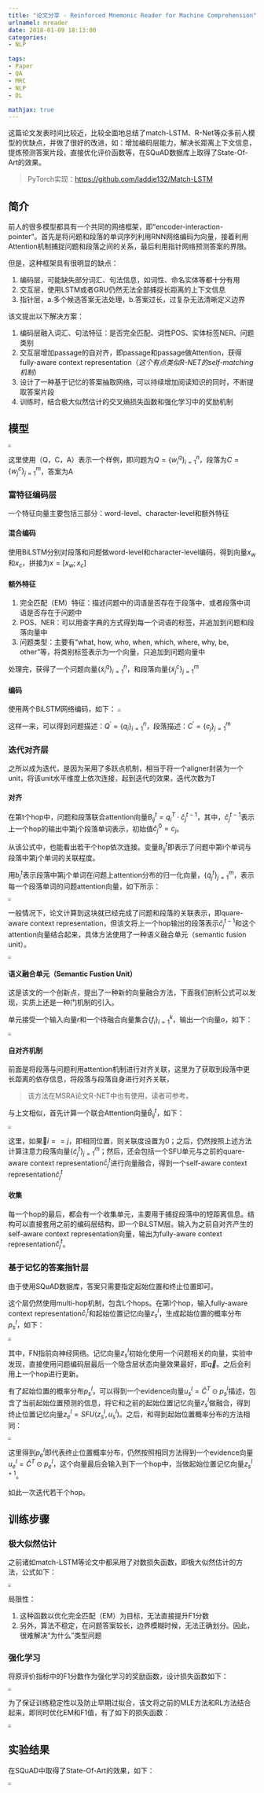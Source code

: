 ```yaml
---
title: "论文分享 - Reinforced Mnemonic Reader for Machine Comprehension"
urlnamel: mreader
date: 2018-01-09 18:13:00
categories:
- NLP

tags: 
- Paper
- QA
- MRC
- NLP
- DL

mathjax: true
---
```


这篇论文发表时间比较近，比较全面地总结了match-LSTM、R-Net等众多前人模型的优缺点，并做了很好的改进，如：增加编码层能力，解决长距离上下文信息，提炼预测答案片段，直接优化评价函数等，在SQuAD数据库上取得了State-Of-Art的效果。
<!-- more -->

> PyTorch实现：https://github.com/laddie132/Match-LSTM

## 简介

前人的很多模型都具有一个共同的网络框架，即“encoder-interaction-pointer”。首先是将问题和段落的单词序列利用RNN网络编码为向量，接着利用Attention机制捕捉问题和段落之间的关系，最后利用指针网络预测答案的界限。

但是，这种框架具有很明显的缺点：
1. 编码层，可能缺失部分词汇、句法信息，如词性、命名实体等都十分有用
2. 交互层，使用LSTM或者GRU仍然无法全部捕捉长距离的上下文信息
3. 指针层，a.多个候选答案无法处理，b.答案过长，过复杂无法清晰定义边界

该文提出以下解决方案：
1. 编码层融入词汇、句法特征：是否完全匹配、词性POS、实体标签NER、问题类别
2. 交互层增加passage的自对齐，即passage和passage做Attention，获得fully-aware context representation（*这个有点类似R-NET的self-matching机制*）
3. 设计了一种基于记忆的答案抽取网络，可以持续增加阅读知识的同时，不断提取答案片段
4. 训练时，结合极大似然估计的交叉熵损失函数和强化学习中的奖励机制


## 模型

<img src="/images/mnemonic-model.png" style="zoom:40%" />

这里使用（Q，C，A）表示一个样例，即问题为$Q=\{w_i^q\}_{i=1}^n$，段落为$C=\{w_j^c\}_{j=1}^m$，答案为A

### 富特征编码层

一个特征向量主要包括三部分：word-level、character-level和额外特征

#### 混合编码
使用BiLSTM分别对段落和问题做word-level和character-level编码，得到向量$x_w$和$x_c$，拼接为$x=[x_w;x_c]$

#### 额外特征

1. 完全匹配（EM）特征：描述问题中的词语是否存在于段落中，或者段落中词语是否存在于问题中
2. POS、NER：可以用查字典的方式得到每一个词语的标签，并追加到问题和段落向量中
3. 问题类型：主要有“what, how, who, when, which, where, why, be, other”等，将类别标签表示为一个向量，只追加到问题向量中

处理完，获得了一个问题向量$\{\tilde{x}_i^q\}_{i=1}^n$，和段落向量$\{\tilde{x}_j^c\}_{j=1}^m$

#### 编码

使用两个BiLSTM网络编码，如下：
<img src="/images/mnemonic-encoder.png" style="zoom:40%" />

这样一来，可以得到问题描述：$Q^{'}=\{q_i\}_{i=1}^n$，段落描述：$C^{'}=\{c_j\}_{j=1}^m$

### 迭代对齐层

之所以成为迭代，是因为采用了多跃点机制，相当于将一个aligner封装为一个unit，将该unit水平维度上依次连接，起到迭代的效果，迭代次数为T

#### 对齐

在第t个hop中，问题和段落联合attention向量$B_{ij}^t=q_i^T \cdot \check{c}_j^{t-1}$，其中，$\check{c}_j^{t-1}$表示上一个hop的输出中第j个段落单词表示，初始值$\check{c}_j^0=c_j$。

从该公式中，也能看出若干个hop依次连接。变量$B_{ij}^t$即表示了问题中第i个单词与段落中第j个单词的关联程度。

用$b_j^t$表示段落中第j个单词在问题上attention分布的归一化向量，$\{\tilde{q}_j^t\}_{j=1}^m$，表示每一个段落单词的问题attention向量，如下所示：

<img src="/images/mnemonic-aligner.png" style="zoom:40%" />

一般情况下，论文计算到这块就已经完成了问题和段落的关联表示，即quare-aware context representation，但该文将上一个hop输出的段落表示$\check{c}_j^{t-1}$和这个attention向量结合起来，具体方法使用了一种语义融合单元（semantic fusion unit）。

<img src="/images/mnemonic-aligner-sfu.png" style="zoom:40%" />

#### 语义融合单元（Semantic Fustion Unit）

这是该文的一个创新点，提出了一种新的向量融合方法，下面我们剖析公式可以发现，实质上还是一种门机制的引入。

单元接受一个输入向量$r$和一个待融合向量集合$\{f_i\}_{i=1}^k$，输出一个向量$o$，如下：

<img src="/images/mnemonic-sfu.png" style="zoom:40%" />

#### 自对齐机制

前面是将段落与问题利用attention机制进行对齐关联，这里为了获取到段落中更长距离的依存信息，将段落与段落自身进行对齐关联，

> 该方法在MSRA论文R-NET中也有使用，读者可参考。

与上文相似，首先计算一个联合Attention向量$\check{B}_{ij}^t$，如下：

<img src="/images/mnemonic-self-aligner.png" style="zoom:40%" />

这里，如果$i==j$，即相同位置，则关联度设置为0；之后，仍然按照上述方法计算注意力段落向量$\{\tilde{c}_j^t\}_{j=1}^m$；然后，还会包括一个SFU单元与之前的quare-aware context representation$\bar{c}_j^t$进行向量融合，得到一个self-aware context representation$\hat{c}_j^t$

#### 收集

每一个hop的最后，都会有一个收集单元，主要用于捕捉段落中的短距离信息。结构可以直接套用之前的编码层结构，即一个BiLSTM层。输入为之前自对齐产生的self-aware context representation向量，输出为fully-aware context representation$\check{c}_j^t$。

### 基于记忆的答案指针层

由于使用SQuAD数据库，答案只需要指定起始位置和终止位置即可。

这个层仍然使用multi-hop机制，包含L个hops。在第l个hop，输入fully-aware context representation$\check{c}_i^t$和起始位置记忆向量$z_s^l$，生成起始位置的概率分布$p_s^l$，如下：

<img src="/images/mnemonic-ptr-net.png" style="zoom:40%" />

其中，FN指前向神经网络。记忆向量$z_s^l$初始化使用一个问题相关的向量，实验中发现，直接使用问题编码层最后一个隐含层状态向量效果最好，即$\vec{q}$。之后会利用上一个hop进行更新。

有了起始位置的概率分布$p_s^l$，可以得到一个evidence向量$u_s^l=\hat{C}^T \odot p_s^l$描述，包含了当前起始位置预测的信息，将它和之前的起始位置记忆向量$z_s^l$做融合，得到终止位置记忆向量$z_e^l=SFU(z_s^l,u_s^l)$。之后，和得到起始位置概率分布的方法相同：

<img src="/images/mnemonic-ptr-net2.png" style="zoom:40%" />

这里得到$p_e^l$即代表终止位置概率分布，仍然按照相同方法得到一个evidence向量$u_e^l=\hat{C}^T \odot p_e^l$，这个向量最后会输入到下一个hop中，当做起始位置记忆向量$z_s^{l+1}$。

如此一次迭代若干个hop。

## 训练步骤

### 极大似然估计

之前诸如match-LSTM等论文中都采用了对数损失函数，即极大似然估计的方法，公式如下：

<img src="/images/mnemonic-mle.png" style="zoom:40%" />

局限性：
1. 这种函数以优化完全匹配（EM）为目标，无法直接提升F1分数
2. 另外，算法不稳定，在问题答案较长，边界模糊时候，无法正确划分。因此，很难解决“为什么”类型问题

### 强化学习

将原评价指标中的F1分数作为强化学习的奖励函数，设计损失函数如下：

<img src="/images/mnemonic-rl.png" style="zoom:40%" />

为了保证训练稳定性以及防止早期过拟合，该文将之前的MLE方法和RL方法结合起来，即同时优化EM和F1值，有了如下的损失函数：

<img src="/images/mnemonic-loss.png" style="zoom:40%" />

## 实验结果

在SQuAD中取得了State-Of-Art的效果，如下：

<img src="/images/mnemonic-result.png" style="zoom:40%" />
